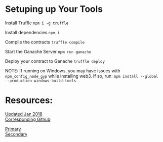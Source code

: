 # Setuping up Your Tools

Install Truffle
`npm i -g truffle`

Install dependencies
`npm i`

Compile the contracts
`truffle compile`

Start the Ganache Server
`npm run ganache`

Deploy your contract to Ganache
`truffle deploy`

NOTE: If running on Windows, you may have issues with `npm_config_node_gyp` while installing web3. If so, run:
`npm install --global --production windows-build-tools`

# Resources:

[Updated Jan 2018](https://medium.com/@mvmurthy/full-stack-hello-world-voting-ethereum-dapp-tutorial-part-1-40d2d0d807c2)  
[Corresponding Github](https://github.com/maheshmurthy/ethereum_voting_dapp/tree/master/chapter3)

[Primary](https://blockgeeks.com/guides/solidity/)  
[Secondary](https://medium.com/@ConsenSys/a-101-noob-intro-to-programming-smart-contracts-on-ethereum-695d15c1dab4)
